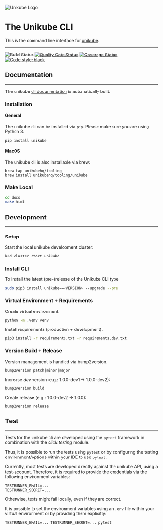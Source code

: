![Unikube Logo](https://raw.githubusercontent.com/unikubehq/cli/main/docs/_static/img/Unikube-Logo-H-NoShadow.svg)

# The Unikube CLI

This is the command line interface for [unikube][link_unikube].

---

![Build Status](https://github.com/unikubehq/cli/actions/workflows/python-app.yaml/badge.svg)
[![Quality Gate Status](https://sonarcloud.io/api/project_badges/measure?project=unikubehq_cli&metric=alert_status)](https://sonarcloud.io/dashboard?id=unikubehq_cli)
[![Coverage Status](https://coveralls.io/repos/github/unikubehq/cli/badge.svg?branch=main)](https://coveralls.io/github/unikubehq/cli?branch=main)
[![Code style: black](https://img.shields.io/badge/code%20style-black-000000.svg)](https://github.com/psf/black)

## Documentation

---

The unikube [cli documentation][link_unikube_cli_documentation] is automatically built.

### Installation

#### General

The unikube cli can be installed via `pip`. Please make sure you are using Python 3.

```shell
pip install unikube
```

#### MacOS

The unikube cli is also installable via brew:

```shell
brew tap unikubehq/tooling
brew install unikubehq/tooling/unikube
```

### Make Local

```bash
cd docs
make html
```

## Development

---

### Setup

Start the local unikube development cluster:

```bash
k3d cluster start unikube
```

### Install CLI

To install the latest (pre-)release of the Unikube CLI type

```bash
sudo pip3 install unikube==<VERSION> --upgrade --pre
```

### Virtual Environment + Requirements

Create virtual environment:

```bash
python -m .venv venv
```

Install requirements (production + development):

```bash
pip3 install -r requirements.txt -r requirements.dev.txt
```

### Version Build + Release

Version management is handled via bump2version.

`bump2version patch|minor|major`

Increase _dev_ version (e.g.: 1.0.0-dev1 -> 1.0.0-dev2):

`bump2version build`

Create release (e.g.: 1.0.0-dev2 -> 1.0.0):

`bump2version release`

## Test

---

Tests for the unikube cli are developed using the `pytest` framework in combination with the _click.testing_ module.

Thus, it is possible to run the tests using `pytest` or by configuring the testing environment/options within your IDE to use `pytest`.

Currently, most tests are developed directly against the unikube API, using a test-account. Therefore, it is required to provide the credentials via the following environment variables:

```
TESTRUNNER_EMAIL=...
TESTRUNNER_SECRET=...
```

Otherwise, tests might fail locally, even if they are correct.

It is possible to set the environment variables using an `.env` file within your virtual environment or by providing them explicitly:

```
TESTRUNNER_EMAIL=... TESTRUNNER_SECRET=... pytest
```

[link_unikube]: https://unikube.io
[link_unikube_cli_documentation]: https://cli.unikube.io
